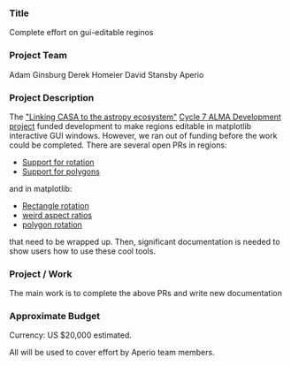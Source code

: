 ### Title
Complete effort on gui-editable reginos

### Project Team
Adam Ginsburg
Derek Homeier
David Stansby
Aperio

### Project Description
The ["Linking CASA to the astropy ecosystem"](https://science.nrao.edu/facilities/alma/science_sustainability/Spectral_Cube_and_Radio_Beam_Ginsburg.pdf)
[Cycle 7 ALMA Development project](https://science.nrao.edu/facilities/alma/science_sustainability/alma-develop-history) funded development to make regions editable in 
matplotlib interactive GUI windows.  However, we ran out of funding before the work could be completed.  There are several open PRs in regions:

 * [Support for rotation](https://github.com/astropy/regions/pull/390)
 * [Support for polygons](https://github.com/astropy/regions/pull/406)

and in matplotlib:

 * [Rectangle rotation](https://github.com/matplotlib/matplotlib/pull/21945)
 * [weird aspect ratios](https://github.com/matplotlib/matplotlib/pull/21886)
 * [polygon rotation](https://github.com/matplotlib/matplotlib/pull/22159)

that need to be wrapped up.  Then, significant documentation is needed to show users how to use these cool tools.

### Project / Work
The main work is to complete the above PRs and write new documentation

### Approximate Budget
Currency: US $20,000 estimated.

All will be used to cover effort by Aperio team members.
